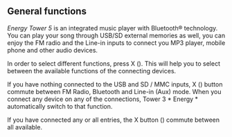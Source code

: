 ## General functions

*Energy Tower 5* is an integrated music player with Bluetooth® technology. You can play your song through USB/SD external memories as well, you can enjoy the FM radio and the Line-in inputs to connect you MP3 player, mobile phone and other audio devices.

In order to select different functions, press X (). This will help you to select between the available functions of the connecting devices.

If you have nothing connected to the USB and SD / MMC inputs, X () button commute between FM Radio, Bluetooth and Line-in (Aux) mode. When you connect any device on any of the connections, Tower 3 * Energy * automatically switch to that function.

If you have connected any or all entries, the X button () commute between all available.

